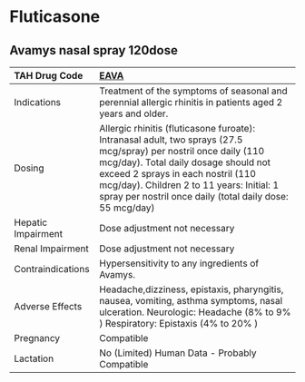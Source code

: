 # Fluticasone

## Avamys nasal spray 120dose

| TAH Drug Code      | [**EAVA**](https://www.tahsda.org.tw/drugs/hissearch.php?drug_code=EAVA)                                                                                                                                                                                                                                 |
|:-------------------|:---------------------------------------------------------------------------------------------------------------------------------------------------------------------------------------------------------------------------------------------------------------------------------------------------------|
| Indications        | Treatment of the symptoms of seasonal and perennial allergic rhinitis in patients aged 2 years and older.                                                                                                                                                                                                |
| Dosing             | Allergic rhinitis (fluticasone furoate): Intranasal adult, two sprays (27.5 mcg/spray) per nostril once daily (110 mcg/day). Total daily dosage should not exceed 2 sprays in each nostril (110 mcg/day). Children 2 to 11 years: Initial: 1 spray per nostril once daily (total daily dose: 55 mcg/day) |
| Hepatic Impairment | Dose adjustment not necessary                                                                                                                                                                                                                                                                            |
| Renal Impairment   | Dose adjustment not necessary                                                                                                                                                                                                                                                                            |
| Contraindications  | Hypersensitivity to any ingredients of Avamys.                                                                                                                                                                                                                                                           |
| Adverse Effects    | Headache,dizziness, epistaxis, pharyngitis, nausea, vomiting, asthma symptoms, nasal ulceration. Neurologic: Headache (8% to 9% ) Respiratory: Epistaxis (4% to 20% )                                                                                                                                    |
| Pregnancy          | Compatible                                                                                                                                                                                                                                                                                               |
| Lactation          | No (Limited) Human Data - Probably Compatible                                                                                                                                                                                                                                                            |

